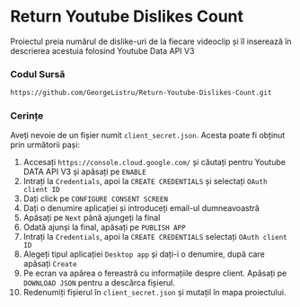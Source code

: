 # Return Youtube Dislikes Count
Proiectul preia numărul de dislike-uri de la fiecare videoclip și îl inserează în descrierea acestuia folosind Youtube Data API V3

### Codul Sursă
```bash
https://github.com/GeorgeListru/Return-Youtube-Dislikes-Count.git
```

### Cerințe
Aveți nevoie de un fișier numit ``` client_secret.json ```. Acesta poate fi obținut prin următorii pași:
1. Accesați ``` https://console.cloud.google.com/ ``` și căutați pentru Youtube DATA API V3 și apăsați pe  ``` ENABLE ```
2. Intrați la ``` Credentials ```, apoi la ``` CREATE CREDENTIALS ``` și selectați ``` OAuth client ID ```
3. Dați click pe ``` CONFIGURE CONSENT SCREEN ```
4. Dați o denumire aplicației și introduceți email-ul dumneavoastră
5. Apăsați pe ``` Next ``` până ajungeți la final
6. Odată ajunși la final, apăsați pe ``` PUBLISH APP ```
7. Intrați la ``` Credentials ```, apoi la ``` CREATE CREDENTIALS ``` selectați ``` OAuth client ID ```
8. Alegeți tipul aplicației ``` Desktop app ``` și dați-i o denumire, după care apăsați ``` Create ```
9. Pe ecran va apărea o fereastră cu informațiile despre client. Apăsați pe ``` DOWNLOAD JSON ``` pentru a descărca fișierul.
10. Redenumiți fișierul în ``` client_secret.json ``` și mutațil în mapa proiectului.
